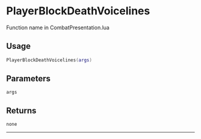 # PlayerBlockDeathVoicelines
Function name in CombatPresentation.lua
## Usage
```lua
PlayerBlockDeathVoicelines(args)
```
## Parameters
`args`
## Returns
`none`

---